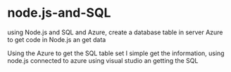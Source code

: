 # node.js-and-SQL
using Node.js and SQL and Azure, create a database table in server Azure to get code in Node.js an get data

Using the Azure to get the SQL table set I simple get the information, using node.js connected to azure using visual studio an getting the SQL 
